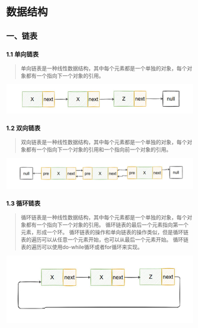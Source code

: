 # 数据结构

## 一、链表

### 1.1 单向链表
> 单向链表是一种线性数据结构，其中每个元素都是一个单独的对象，每个对象都有一个指向下一个对象的引用。

<img src="../public/单向链表.jpg" alt="单向链表" width="600px">

### 1.2 双向链表
> 双向链表是一种线性数据结构，其中每个元素都是一个单独的对象，每个对象都有一个指向下一个对象的引用和一个指向前一个对象的引用。

<img src="../public/双向链表.jpg" alt="双向链表" width="600px">


### 1.3 循环链表
> 循环链表是一种线性数据结构，其中每个元素都是一个单独的对象，每个对象都有一个指向下一个对象的引用。
> 循环链表的最后一个元素指向第一个元素，形成一个环。
> 循环链表的操作和单向链表的操作类似，但是循环链表的遍历可以从任意一个元素开始，也可以从最后一个元素开始。
> 循环链表的遍历可以使用do-while循环或者for循环来实现。

<img src="../public/循环链表.jpg" alt="循环链表" width="600px">
